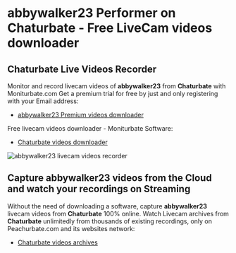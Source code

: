 # abbywalker23 Performer on Chaturbate - Free LiveCam videos downloader

## Chaturbate Live Videos Recorder

Monitor and record livecam videos of **abbywalker23** from **Chaturbate** with Moniturbate.com
Get a premium trial for free by just and only registering with your Email address:
* [abbywalker23 Premium videos downloader](https://moniturbate.com/request-demo-licence-key.html)

Free livecam videos downloader - Moniturbate Software:
* [Chaturbate videos downloader](https://moniturbate.com/moniturbate-download-software.html)

![abbywalker23 livecam videos recorder](https://peachurnet.com/templates/moniturbate-software.png)


## Capture abbywalker23 videos from the Cloud and watch your recordings on Streaming

Without the need of downloading a software, capture **abbywalker23** livecam videos from **Chaturbate** 100% online.
Watch Livecam archives from **Chaturbate** unlimitedly from thousands of existing recordings, only on Peachurbate.com and its websites network:
* [Chaturbate videos archives](https://peachurnet.com/)